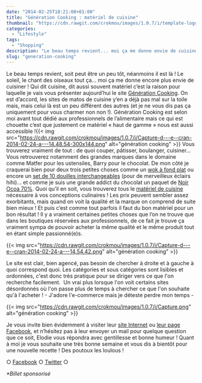 ```yaml
---
date: "2014-02-25T18:21:00+01:00"
title: "Génération Cooking : matériel de cuisine"
thumbnail: "https://cdn.rawgit.com/crokmou/images/1.0.7/i/template-logo-e1428348713362.jpg"
categories:
  - "Lifestyle"
tags:
  - "Shopping"
description: "Le beau temps revient... moi ça me donne envie de cuisiner ! Qui dit cuisine, dit aussi matériel, je vais donc vous présenter le site Génération Cooking."
slug: "generation-cooking"
---
```


Le beau temps revient, soit peut être un peu tôt, néanmoins il est là ! Le soleil, le chant des oiseaux tout ça… moi ça me donne encore plus envie de cuisiner ! Qui dit cuisine, dit aussi souvent matériel c’est la raison pour laquelle je vais vous présenter aujourd’hui le site [Génération Cooking](http://generationcooking.com/). On est d’accord, les sites de matos de cuisine y’en a déjà pas mal sur la toile mais, mais celui là est un peu différent des autres (et je ne vous dis pas ça uniquement pour vous charmer non non !). Génération Cooking est selon moi avant tout dédié aux professionnels de l’alimentaire mais ce qui est chouette c’est que justement ce matériel « haut de gamme » nous est aussi accessible !{{< img src="https://cdn.rawgit.com/crokmou/images/1.0.7/i/Capture-d---e--cran-2014-02-24-a---14.48.54-300x144.png" alt="génération cooking" >}} Vous trouverez vraiment de tout : de quoi couper, pâtisser, boulanger, cuisiner… Vous retrouverez notamment des grandes marques dans le domaine comme Matfer pour les ustensiles, Barry pour le chocolat. De mon côté je craquerai bien pour deux trois petites choses comme un [wok à fond plat](http://www.generationcooking.com/art-poele-wok-a-fond-plat-anti-adhesif-classe-chef-280mm-218.htm) ou encore un [set de 10 douilles interchangeables](http://www.generationcooking.com/art-10-douilles-interchangeables-matfer-2842.htm) (pour de merveilleux éclairs hihi)… et comme je suis une grande addict du chocolat un paquet de [Noir Ocoa 70%](http://www.generationcooking.com/art-chocolat-noir-ocoa-70-1-kg-6123.htm). Quoi qu’il en soit, vous trouverez tous le [matériel de cuisine](http://www.generationcooking.com/cat-materiel-de-cuisine-2.htm) nécessaire à vos conceptions culinaires ! Les prix peuvent sembler assez exorbitants, mais quand on voit la qualité et la marque on comprend de suite bien mieux ! Et puis c’est comme tout parfois il faut du bon matériel pour un bon résultat ! Il y a vraiment certaines petites choses que l’on ne trouve que dans les boutiques réservées aux professionnels, de ce fait je trouve ça vraiment sympa de pouvoir acheter la même qualité et le même produit tout en étant simple passionné(e)s.

{{< img src="https://cdn.rawgit.com/crokmou/images/1.0.7/i/Capture-d---e--cran-2014-02-24-a---14.54.42.png" alt="génération cooking" >}}

Le site est clair, bien agencé, pas besoin de chercher à droite et à gauche à quoi correspond quoi. Les catégories et sous catégories sont lisibles et ordonnées, c'est donc très pratique pour se diriger vers ce que l'on recherche facilement.  Un vrai plus lorsque l'on voit certains sites désordonnés où l'on passe plus de temps à chercher ce que l'on souhaite qu'à l'acheter ! - J'adore l'e-commerce mais je déteste perdre mon temps -

{{< img src="https://cdn.rawgit.com/crokmou/images/1.0.7/i/Capture.png" alt="génération cooking" >}}

Je vous invite bien évidemment à visiter leur [site Internet](http://www.generationcooking.com) ou [leur page Facebook](https://www.facebook.com/pages/Generation-Cooking/572630006136511), et n’hésitez pas à leur envoyer un mail pour quelque question que ce soit, Elodie vous répondra avec gentillesse et bonne humeur ! Quant à moi je vous souhaite une très bonne semaine et vous dis à bientôt pour une nouvelle recette ! Des poutoux les loulous !

○ [Facebook](https://www.facebook.com/crokmou.blog) ○ [Twitter](https://twitter.com/Crokmou) ○

_*Billet sponsorisé_